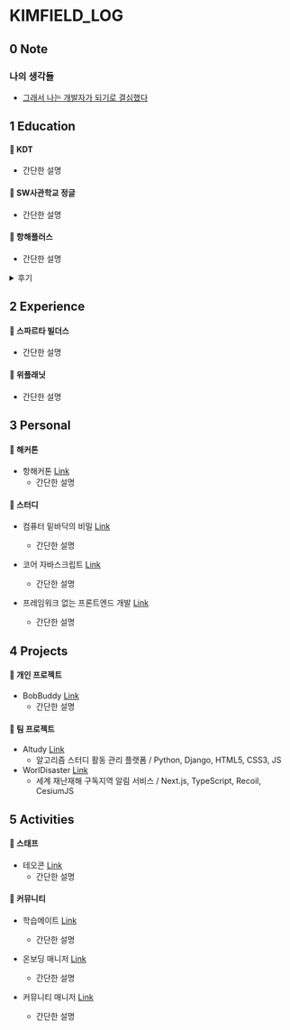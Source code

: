# KIMFIELD_LOG

## 0 Note

### 나의 생각들
  - [그래서 나는 개발자가 되기로 결심했다](https://github.com/kimfield98/TIL/blob/main/00-Notes/2022_12.md)

## 1 Education
#### 🍏 **KDT**
  - 간단한 설명

#### 🍏 **SW사관학교 정글**
  - 간단한 설명

#### 🍏 **항해플러스**
  - 간단한 설명

<details>
  <summary>후기</summary>
  <div markdown="1">
    <ul>
      <li>1주차 후기 <a href="https://github.com/kimfield98/TIL/blob/main/01-Education/2406-2408-hanghae-plus/1%EC%A3%BC%EC%B0%A8.md">Link</a></li>
      <li>2주차 후기 <a href="https://github.com/kimfield98/TIL/blob/main/01-Education/2406-2408-hanghae-plus/2%EC%A3%BC%EC%B0%A8.md">Link</a></li>
    </ul>
  </div>
</details>

## 2 Experience
#### 🍎 **스파르타 빌더스**
  - 간단한 설명

#### 🍎 **위플래닛**
  - 간단한 설명

## 3 Personal
#### 🍋 **해커톤**

- 항해커톤 [Link]()
  - 간단한 설명

#### 🍋 **스터디**

- 컴퓨터 밑바닥의 비밀 [Link]()
  - 간단한 설명

- 코어 자바스크립트 [Link]()
  - 간단한 설명

- 프레임워크 없는 프론트엔드 개발 [Link](https://www.linkedin.com/posts/chowon-kim_%EC%99%84%EC%A3%BC-%EA%B8%B0%EB%A1%9D-2-%ED%94%84%EB%A0%88%EC%9E%84%EC%9B%8C%ED%81%AC-%EC%97%86%EB%8A%94-%ED%94%84%EB%A1%A0%ED%8A%B8%EC%97%94%EB%93%9C-activity-7269283697361584128-ILD-?utm_source=share&utm_medium=member_desktop)
  - 간단한 설명

## 4 Projects
#### 🥝 **개인 프로젝트**
- BobBuddy [Link](https://github.com/kimfield98/BobBuddy)
  - 간단한 설명

#### 🥝 **팀 프로젝트**
- Altudy [Link](https://github.com/kimfield98/ALTUDY)
  - 알고리즘 스터디 활동 관리 플랫폼 / Python, Django, HTML5, CSS3, JS
- WorlDisaster [Link](https://github.com/kimfield98/WorlDisaster)
  - 세계 재난재해 구독지역 알림 서비스 / Next.js, TypeScript, Recoil, CesiumJS

## 5 Activities
#### 🍒 **스태프**

- 테오콘 [Link](https://www.linkedin.com/posts/chowon-kim_%EB%AA%A8%EB%91%90%EC%97%90%EA%B2%8C-%EC%97%B4%EB%A0%A4%EC%9E%88%EB%8A%94-%EC%BB%A8%ED%8D%BC%EB%9F%B0%EC%8A%A4-teoconf2024staff-field-ver-activity-7266842237857095680-ljjb?utm_source=share&utm_medium=member_desktop)
  - 간단한 설명

#### 🍒 **커뮤니티**

- 학습메이트 [Link]()
  - 간단한 설명

- 온보딩 매니저 [Link](https://www.linkedin.com/posts/chowon-kim_%EB%82%98%EB%A6%84-%EC%8B%AC%EA%B0%81%ED%95%9C-%EA%B3%A0%EB%AF%BC-3%EA%B0%9C%EC%9B%94-%EC%A0%84-cx-%EC%A7%81%EB%AC%B4%EA%B0%80-%EB%82%98%EC%99%80-%EB%8D%94-activity-7270784495186788352-H40G?utm_source=share&utm_medium=member_desktop)
  - 간단한 설명

- 커뮤니티 매니저 [Link](https://www.linkedin.com/posts/chowon-kim_%EB%82%98%EB%A6%84-%EC%8B%AC%EA%B0%81%ED%95%9C-%EA%B3%A0%EB%AF%BC-3%EA%B0%9C%EC%9B%94-%EC%A0%84-cx-%EC%A7%81%EB%AC%B4%EA%B0%80-%EB%82%98%EC%99%80-%EB%8D%94-activity-7270784495186788352-H40G?utm_source=share&utm_medium=member_desktop)
  - 간단한 설명
